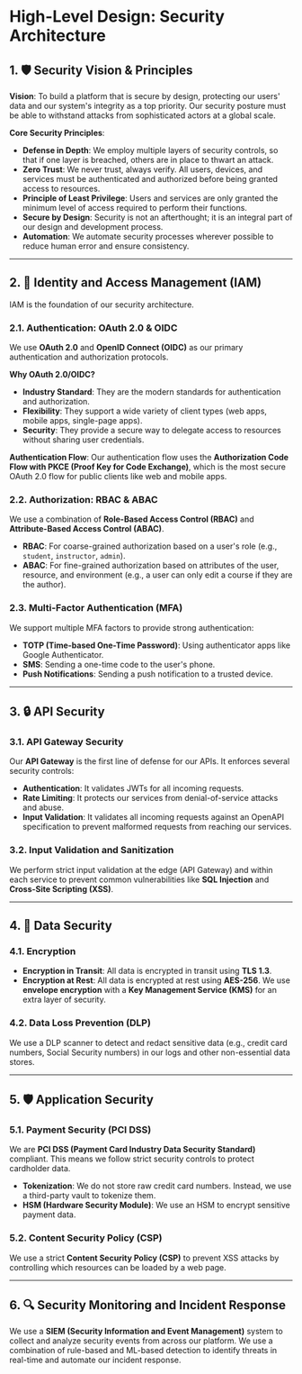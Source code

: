 # High-Level Design: Security Architecture

## 1. 🛡️ Security Vision & Principles

**Vision**: To build a platform that is secure by design, protecting our users' data and our system's integrity as a top priority. Our security posture must be able to withstand attacks from sophisticated actors at a global scale.

**Core Security Principles**:
-   **Defense in Depth**: We employ multiple layers of security controls, so that if one layer is breached, others are in place to thwart an attack.
-   **Zero Trust**: We never trust, always verify. All users, devices, and services must be authenticated and authorized before being granted access to resources.
-   **Principle of Least Privilege**: Users and services are only granted the minimum level of access required to perform their functions.
-   **Secure by Design**: Security is not an afterthought; it is an integral part of our design and development process.
-   **Automation**: We automate security processes wherever possible to reduce human error and ensure consistency.

---

## 2. 🔐 Identity and Access Management (IAM)

IAM is the foundation of our security architecture.

### 2.1. Authentication: OAuth 2.0 & OIDC

We use **OAuth 2.0** and **OpenID Connect (OIDC)** as our primary authentication and authorization protocols.

**Why OAuth 2.0/OIDC?**
-   **Industry Standard**: They are the modern standards for authentication and authorization.
-   **Flexibility**: They support a wide variety of client types (web apps, mobile apps, single-page apps).
-   **Security**: They provide a secure way to delegate access to resources without sharing user credentials.

**Authentication Flow**:
Our authentication flow uses the **Authorization Code Flow with PKCE (Proof Key for Code Exchange)**, which is the most secure OAuth 2.0 flow for public clients like web and mobile apps.

### 2.2. Authorization: RBAC & ABAC

We use a combination of **Role-Based Access Control (RBAC)** and **Attribute-Based Access Control (ABAC)**.

-   **RBAC**: For coarse-grained authorization based on a user's role (e.g., `student`, `instructor`, `admin`).
-   **ABAC**: For fine-grained authorization based on attributes of the user, resource, and environment (e.g., a user can only edit a course if they are the author).

### 2.3. Multi-Factor Authentication (MFA)

We support multiple MFA factors to provide strong authentication:
-   **TOTP (Time-based One-Time Password)**: Using authenticator apps like Google Authenticator.
-   **SMS**: Sending a one-time code to the user's phone.
-   **Push Notifications**: Sending a push notification to a trusted device.

---

## 3. 🔒 API Security

### 3.1. API Gateway Security

Our **API Gateway** is the first line of defense for our APIs. It enforces several security controls:

-   **Authentication**: It validates JWTs for all incoming requests.
-   **Rate Limiting**: It protects our services from denial-of-service attacks and abuse.
-   **Input Validation**: It validates all incoming requests against an OpenAPI specification to prevent malformed requests from reaching our services.

### 3.2. Input Validation and Sanitization

We perform strict input validation at the edge (API Gateway) and within each service to prevent common vulnerabilities like **SQL Injection** and **Cross-Site Scripting (XSS)**.

---

## 4. 🔐 Data Security

### 4.1. Encryption

-   **Encryption in Transit**: All data is encrypted in transit using **TLS 1.3**.
-   **Encryption at Rest**: All data is encrypted at rest using **AES-256**. We use **envelope encryption** with a **Key Management Service (KMS)** for an extra layer of security.

### 4.2. Data Loss Prevention (DLP)

We use a DLP scanner to detect and redact sensitive data (e.g., credit card numbers, Social Security numbers) in our logs and other non-essential data stores.

---

## 5. 🛡️ Application Security

### 5.1. Payment Security (PCI DSS)

We are **PCI DSS (Payment Card Industry Data Security Standard)** compliant. This means we follow strict security controls to protect cardholder data.

-   **Tokenization**: We do not store raw credit card numbers. Instead, we use a third-party vault to tokenize them.
-   **HSM (Hardware Security Module)**: We use an HSM to encrypt sensitive payment data.

### 5.2. Content Security Policy (CSP)

We use a strict **Content Security Policy (CSP)** to prevent XSS attacks by controlling which resources can be loaded by a web page.

---

## 6. 🔍 Security Monitoring and Incident Response

We use a **SIEM (Security Information and Event Management)** system to collect and analyze security events from across our platform. We use a combination of rule-based and ML-based detection to identify threats in real-time and automate our incident response.
